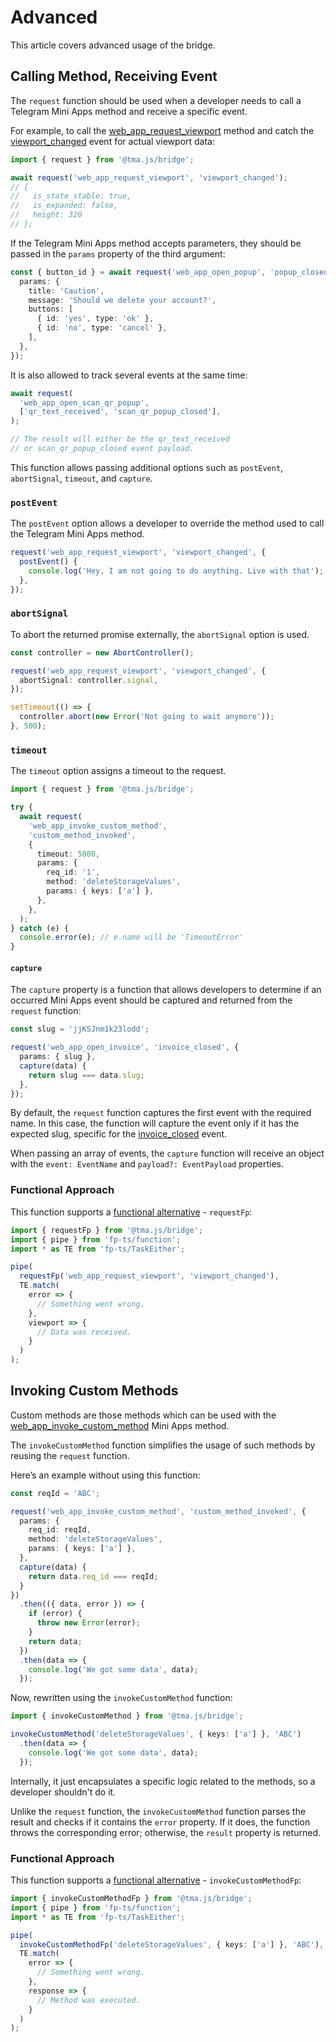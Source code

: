 # Advanced

This article covers advanced usage of the bridge.

## Calling Method, Receiving Event

The `request` function should be used when a developer needs to call a Telegram Mini Apps method and
receive a specific event.

For example, to call
the [web_app_request_viewport](../../platform/methods.md#web-app-request-viewport) method and catch
the [viewport_changed](../../platform/events.md#viewport-changed) event for actual viewport data:

```typescript
import { request } from '@tma.js/bridge';

await request('web_app_request_viewport', 'viewport_changed');
// {
//   is_state_stable: true,
//   is_expanded: false,
//   height: 320
// };
```

If the Telegram Mini Apps method accepts parameters, they should be passed in the `params` property
of the third argument:

```typescript
const { button_id } = await request('web_app_open_popup', 'popup_closed', {
  params: {
    title: 'Caution',
    message: 'Should we delete your account?',
    buttons: [
      { id: 'yes', type: 'ok' },
      { id: 'no', type: 'cancel' },
    ],
  },
});
```

It is also allowed to track several events at the same time:

```typescript
await request(
  'web_app_open_scan_qr_popup',
  ['qr_text_received', 'scan_qr_popup_closed'],
);

// The result will either be the qr_text_received 
// or scan_qr_popup_closed event payload.
```

This function allows passing additional options such as `postEvent`, `abortSignal`, `timeout`,
and `capture`.

### `postEvent`

The `postEvent` option allows a developer to override the method used to call the Telegram Mini Apps
method.

```typescript
request('web_app_request_viewport', 'viewport_changed', {
  postEvent() {
    console.log('Hey, I am not going to do anything. Live with that');
  },
});
```

### `abortSignal`

To abort the returned promise externally, the `abortSignal` option is used.

```ts
const controller = new AbortController();

request('web_app_request_viewport', 'viewport_changed', {
  abortSignal: controller.signal,
});

setTimeout(() => {
  controller.abort(new Error('Not going to wait anymore'));
}, 500);
```

### `timeout`

The `timeout` option assigns a timeout to the request.

```typescript
import { request } from '@tma.js/bridge';

try {
  await request(
    'web_app_invoke_custom_method',
    'custom_method_invoked',
    {
      timeout: 5000,
      params: {
        req_id: '1',
        method: 'deleteStorageValues',
        params: { keys: ['a'] },
      },
    },
  );
} catch (e) {
  console.error(e); // e.name will be 'TimeoutError'
}
```

#### `capture`

The `capture` property is a function that allows developers to determine if an occurred Mini Apps
event should be captured and returned from the `request` function:

```typescript
const slug = 'jjKSJnm1k23lodd';

request('web_app_open_invoice', 'invoice_closed', {
  params: { slug },
  capture(data) {
    return slug === data.slug;
  },
});
```

By default, the `request` function captures the first event with the required name. In this case,
the function will capture the event only if it has the expected slug, specific for the
[invoice_closed](../../platform/events.md#invoice-closed) event.

When passing an array of events, the `capture` function will receive an object with
the `event: EventName` and `payload?: EventPayload` properties.

### Functional Approach

This function supports a [functional alternative](functional-approach.md) - `requestFp`:

```typescript
import { requestFp } from '@tma.js/bridge';
import { pipe } from 'fp-ts/function';
import * as TE from 'fp-ts/TaskEither';

pipe(
  requestFp('web_app_request_viewport', 'viewport_changed'),
  TE.match(
    error => {
      // Something went wrong.
    },
    viewport => {
      // Data was received.
    }
  )
);
```

## Invoking Custom Methods

Custom methods are those methods which can be used with
the [web_app_invoke_custom_method](../../platform/methods.md#web-app-invoke-custom-method) Mini
Apps
method.

The `invokeCustomMethod` function simplifies the usage of such methods by reusing the `request`
function.

Here’s an example without using this function:

```typescript
const reqId = 'ABC';

request('web_app_invoke_custom_method', 'custom_method_invoked', {
  params: {
    req_id: reqId,
    method: 'deleteStorageValues',
    params: { keys: ['a'] },
  },
  capture(data) {
    return data.req_id === reqId;
  }
})
  .then(({ data, error }) => {
    if (error) {
      throw new Error(error);
    }
    return data;
  })
  .then(data => {
    console.log('We got some data', data);
  });
```

Now, rewritten using the `invokeCustomMethod` function:

```typescript
import { invokeCustomMethod } from '@tma.js/bridge';

invokeCustomMethod('deleteStorageValues', { keys: ['a'] }, 'ABC')
  .then(data => {
    console.log('We got some data', data);
  });
```

Internally, it just encapsulates a specific logic related to the methods, so a developer shouldn't
do it.

Unlike the `request` function, the `invokeCustomMethod` function parses the result and checks if it
contains the `error` property. If it does, the function throws the corresponding error; otherwise,
the `result` property is returned.

### Functional Approach

This function supports a [functional alternative](functional-approach.md) - `invokeCustomMethodFp`:

```typescript
import { invokeCustomMethodFp } from '@tma.js/bridge';
import { pipe } from 'fp-ts/function';
import * as TE from 'fp-ts/TaskEither';

pipe(
  invokeCustomMethodFp('deleteStorageValues', { keys: ['a'] }, 'ABC'),
  TE.match(
    error => {
      // Something went wrong.
    },
    response => {
      // Method was executed.
    }
  )
);
```